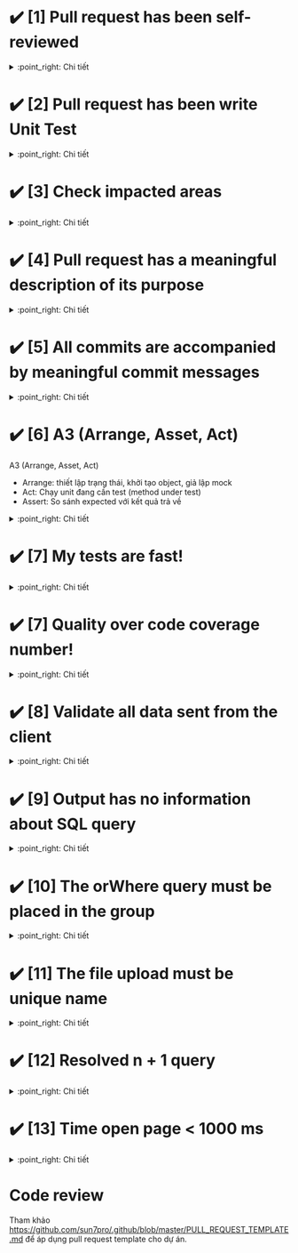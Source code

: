 # :heavy_check_mark: [1] Pull request has been self-reviewed

<details>
    <summary>:point_right: Chi tiết</summary>

**Mục đích:**
- Pull request phải được self review kỹ trước khi đẩy pull
- Phải pass normal case trước khi được merged vào
- Không xảy ra các lỗi syntax cơ bản

**Thực hiện**
- Tại local update code mới nhất (merge branch base về `feature.xxx`).
- Thực hiện việc self test check các case normal (ít nhất phải pass chức năng đang làm).
- Sử dụng git diff để kiểm tra lại các đoạn code thay đổi có syntax nào sai không.

**FAQ**
1. Q: Việc test đã có QA lo vậy dev có cần phải self test không?

    A: Có! Nếu dev không self test thì khi assign ticket sang cho QA, sẽ phát sinh ra các bug normal, Thời gian log bug và fix bug cho những bug normal này sẽ tốn rất nhiều thời gian.
</details>

# :heavy_check_mark: [2] Pull request has been write Unit Test

<details>
    <summary>:point_right: Chi tiết</summary>

**Mục đích:**
- Để đảm bảo pull request không bị ảnh hưởng logic khác thì cần phải viết UT trong pull

**Thực hiện**
- Viết UT cho chức năng đang code
- UT phải có coverage > 80%

**FAQ**
1. Q: Nếu thời gian làm ticket lớn hơn trong estimate và khách hàng yêu cầu gấp thì có cần viết UT không?

    A: Nếu dự án đang trong giai đoạn căng thẳng, cần đẩy pull gấp thì có thể không check và ticket sẽ chỉ được để 80%.
</details>

# :heavy_check_mark: [3] Check impacted areas

<details>
    <summary>:point_right: Chi tiết</summary>

**Mục đích:**
- Khi đẩy pull request lên phải nắm được những vùng ảnh hưởng
- Cho người khác biết được các vùng ảnh hưởng trong pull để review dễ hơn

**Thực hiện**
- Kiểm tra các file thay đổi trước khi đẩy pull
- Trong ticket phải notes chi tiết các màn hình có ảnh hưởng cho QA hiểu được

**FAQ**
1. Q: Làm thế nào notes ra ảnh hưởng hiệu quả?

    A: Nhìn vào các file controller, Gạch đầu dòng các màn hình tương ứng, khu vực tương ứng để QA hoặc dev có thể review kỹ khu vực đó.
</details>

# :heavy_check_mark: [4] Pull request has a meaningful description of its purpose

<details>
    <summary>:point_right: Chi tiết</summary>

**Mục đích:**
- Phải mô tả chức năng mình đang làm
- Phải mô tả các setting, cài đặt, chạy seeder,... để khi deployment có thể biết được

**Thực hiện**
- Notes nội dung trong ticket cần làm
- Nếu logic phức tạp có thể vẽ sequence và uplen
- Nếu trong pull cần phải config server, app thì phải note

**FAQ**:
1. Q: Tại sao lại phải notes khi trong ticket có rồi?

    A: Để phục vụ cho việc deployment và điều tra dễ dàng hơn thì trong pull request phải có notes. Có thể copy từ ticket sang.
</details>

# :heavy_check_mark: [5] All commits are accompanied by meaningful commit messages

<details>
    <summary>:point_right: Chi tiết</summary>

**Mục đích:**
- Commit phải đánh số ID của ticket
- Commit phải có ý nghĩa để có thể trace lại lịch sử
- Nếu commit không có ID của ticket thì sau này sẽ ko biết được tại sao lại xử lý code như vậy.

**Thực hiện**
- Khi commit code phải đính kèm ID ticket (ex: refs #12345 Change text username for user detail screen)
- Nếu commit nhầm phải update lại đúng ID của ticket
- 1 Pull request có thể có nhiều commit nhưng bắt buộc mỗi commit phải có ID của ticket và notes lại rõ ràng.

**FAQ**:
1. Q: Nếu không notes thì có sao không?

    A: Nếu không notes lại thì sau này khi nhìn vào code sẽ ko hiểu được tại sao lại code logic như vậy
</details>


# :heavy_check_mark: [6] A3 (Arrange, Asset, Act)
A3 (Arrange, Asset, Act)
- Arrange: thiết lập trạng thái, khởi tạo object, giả lập mock
- Act: Chạy unit đang cần test (method under test)
- Assert: So sánh expected với kết quả trả về

<details>
    <summary>:point_right: Chi tiết</summary>

**Mục đích:**
- Nội dung test method rõ ràng dễ đọc, dễ viết

**Thực hiện**
- Chia nội dung test làm 3 phần
    ```php
    function test_validation_failed_when_value_exceed_max_length()
    {
        // Arrange
        $username = str_pad('a', UsernameValidation::MAX_LENGTH + 1);

        // Act
        $validation = new UsernameValidation;
        $isValidUsername = $validation->isValid($username);

        // Assert
        $this->assertFalse($isValidUsername);
    }
    ```
- Ngoại lệ khi test một method throw exception, do vấn đề kỹ thuật nên phải gọi `expectionException()` trước khi gọi method:
    ```php
    function test_it_throws_exception_when_input_is_not_a_number()
    {
        // Assert that
        $this->expectException(InvalidArgumentException::class);

        // Arrange
        $calculator = new Calculator;
        $input1 = 'i am a string';
        $input2 = 100;

        // Act
        $calculator->add($input1, $input2);
    }
    ```
</details>

# :heavy_check_mark: [7] My tests are fast!

<details>
    <summary>:point_right: Chi tiết</summary>

**Thực hiện**
- Ngoài việc chú trọng vào việc viết test case đúng, cần chú ý đến thời gian chạy test
- Hạn chế test database (integration), và nếu có thể thì dùng sqlite in-memory làm database test
- Test không gọi network hay api service ngoài
- Khi test làm việc với file, cân nhắc sử dụng [vfsStream](https://github.com/bovigo/vfsStream)
- Khi chạy phpunit để generate code coverage, sử dụng 1 trong 3 driver sau theo thứ tự ưu tiên từ trên xuống
    + `pcov` nếu PHPUnit version >= 8
        ```sh
        php -dextension=pcov.so -dpcov.enabled=1 -dpcov.directory=app ./vendor/bin/phpunit --coverage-text
        ```
        NOTE: `pcov.directory=app`, trong đó `app` là thư mục chứa source code
    + `phpdbg`
        ```sh
        phpdbg -qrr ./vendor/bin/phpunit --coverage-text
        ```
    + XDebug
        ```sh
        php -dzend_extension=xdebug.so ./vendor/bin/phpunit --coverage-text
        ```

**Tại sao?**
- Bạn sẽ phải chạy tests thường xuyên, lặp lại => Nếu tests chạy quá chậm sẽ làm ảnh hưởng đến tiến độ, tinh thần làm việc
- Dự án áp dụng CI để build, test và deploy => Nếu tests chạy quá chậm sẽ dẫn đến việc tích hợp cho cả team bị chậm. Thời gian build của CI mà quá 5 phút thì khó mà chấp nhận được
</details>

# :heavy_check_mark: [7] Quality over code coverage number!

<details>
    <summary>:point_right: Chi tiết</summary>

**Sự thật về code coverage**
- Không cần viết test đúng vẫn có thể đạt 100% coverage!
- Có trường hợp đã đạt 100% coverage rồi nhưng vẫn có khả năng lọt bug vì thiếu test case

=> Tham khảo thêm cách phpunit tính coverage => [link](https://github.com/sun7pro/phpunit-training-coverage/issues/2)

**Thực hiện**
- Chú trọng vào chất lượng test case, viết sao cho đủ test case? làm sao để test chạy nhanh hơn? làm sao để viết test dễ hơn, refactor code?
- Áp dụng mutation testing vào dự án nếu có thể, để có chỉ số đánh gía tốt hơn => [link](https://medium.com/@maks_rafalko/infection-mutation-testing-framework-c9ccf02eefd1)
</details>

# :heavy_check_mark: [8] Validate all data sent from the client

<details>
    <summary>:point_right: Chi tiết</summary>

**Mục đích:**
- Đảm bảo tất cả các dữ liệu gửi lên từ client đều được validate
- Tránh tình trạng người dùng sử dụng tool để chèn thêm các data không mong muốn
- Chỉ lấy các data có trong whitelist của client gửi lên, không lấy data ngoài whitelist

**Thực hiện**
- khi validate thì cần thực hiện validate các field có trong spec hoặc docs api
- Nếu là file thì cần validate mimes, type thật của file
- Sau khi validate chỉ được sử dụng các data đã được validate, đảm bảo không lấy các files chưa được validate

</details>

# :heavy_check_mark: [9] Output has no information about SQL query

<details>
    <summary>:point_right: Chi tiết</summary>

**Mục đích:**
- Đảm bảo không để lộ câu sql ra bên ngoài
- Tránh việc người dùng có thể thấy được câu sql
- Trong các đoạn xử lý exception thì ko throw ra sql nếu có

**Thực hiện**
- Khi code cần chú ý các đoạn xử lý try catch
- Kiểm tra với các dk lỗi xem sql có show ra bên ngoài hay không

</details>

# :heavy_check_mark: [10] The orWhere query must be placed in the group

<details>
    <summary>:point_right: Chi tiết</summary>

**Mục đích:**
- Đảm bảo câu query phải đúng tránh trường hợp orWhere loại bỏ các dk khác
- Tránh tình trạng lấy nhầm dữ liệu do câu orWhere gây ra làm lộ thông tin

**Thực hiện**
- Khi thực hiện câu truy vấn có orWhere phải đặt nó trong dấu `( )`
- Nếu sử dụng ORM thì cần phải show câu sql raw ra để mọi người cùng review

</details>

# :heavy_check_mark: [11] The file upload must be unique name

<details>
    <summary>:point_right: Chi tiết</summary>

**Mục đích:**
- Đảm bảo các file được upload phải có tên duy nhất
- Tránh tình trạng upload file trùng tên ghi đè mất file và lấy nhầm file gây ra lộ thông tin

**Thực hiện**
- Khi thao tác tới hàm upload file thì cần phải sử dụng uuid hoặc 1 chuỗi string unique kèm theo timestamp
- File name nên đảm bảo có độ dài từ 150 character trở lên
- File name nên đặt trong folder theo user_id hoặc id định danh của người thực hiện upload file

</details>


# :heavy_check_mark: [12] Resolved n + 1 query

<details>
    <summary>:point_right: Chi tiết</summary>

**Mục đích:**
- Đảm bảo hệ thống hoạt động performance tốt
- Tránh việc xử lý quá nhiều query trên 1 màn hình
- Nếu không tối ưu query thì dữ liệu lớn sẽ không chịu được tải

**Thực hiện**
- Khi code trong vòng lặp cần phải chú ý, mỗi vòng lặp không nên query thêm nữa vào DB
- Dùng tool hoặc logs để kiểm tra các query tại màn hình cần làm
- Hiểu rõ câu query đang thực hiện kể cả dùng ORM
- Dựa vào các query đó suy nghĩ xem có thể tối ưu thêm được nữa không.

**FAQ**:
1. Q: Nếu logic phải xử dụng query n, n+1 thì phải làm thế nào?

    A: Cần dump ra câu SQL raw, sau đó nhờ mọi người review support, nếu không tìm được giải phải thì cần trao đổi lại spec đặt limit nhỏ hơn.
</details>

# :heavy_check_mark: [13] Time open page < 1000 ms

<details>
    <summary>:point_right: Chi tiết</summary>

**Mục đích:**
- Đảm bảo hệ thống khi scale lên vẫn chạy ổn định
- Nếu thời gian load màn hình lâu sẽ khiến người sử dụng không hài lòng
- Nếu thời gian load màn hình lâu đồng nghĩa với việc code chưa được tối ưu

**Thực hiện**
- Đo đạc thời gian của 1 request
- Kiểm tra thời gian thực hiện câu query
- Kiểm tra lại các vòng lặp logic xử lý
- Sử dụng quá nhiều vòng lặp, điều kiện cũng ảnh hưởng tới thời gian load

**FAQ**:
1. Q: Thời gian này là đo ở local phải không?

    A: Chính xác, tại local dữ liệu không nhiều, nếu thời gian > 1000ms có khả năng lên production sẽ còn mất nhiều thời gian hơn.
</details>

# Code review
Tham khảo https://github.com/sun7pro/.github/blob/master/PULL_REQUEST_TEMPLATE.md để áp dụng pull request template cho dự án.

